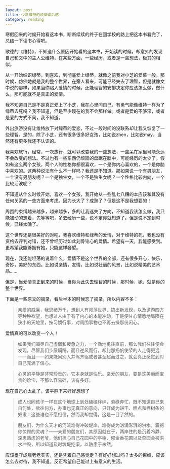 ```yaml
---
layout: post
title: 少年维特的烦恼读后感
category: reading
---
```


寒假回来的时候开始看这本书，断断续续的终于在回学校的路上把这本书看完了，总结一下读书心得吧。

歌德的《维特》，不知道什么原因开始看的这本书，开始读的时候，却意外的发现自己和文中的主人公维特，在某些方面，一些经历，或者是一些想法，极其的相似。

从一开始结识绿蒂，到喜欢，到彻底爱上绿蒂，就像之前我对小芝的爱慕一般，那时候，仿佛她就是我的整个世界，在旁人看来，可能已经失去了理智，但是就像文中说的那样，如果当你陷入爱情的时候，还能理智的安排决定你应该怎么做，做什么，那可能就不是真正的爱情。

我不知道自己是不是真正爱上了小芝，我在心里问自己，有勇气能像维特一样为了绿蒂去死吗？我不知道，但是至少现在的我不会那样做。或者是爱的不够深，或者是爱的方式不同，我不知道。

外出旅游没有让维特放下对绿蒂的爱恋，不过一段时间的没联系却让我又恢复了一些理智。是的，除了小芝，还有很多很多好女孩，比如说zhen，比如说may，当然还有更多我还不认识的。

我喜欢旅行，经常，一次旅行，就可以改变我的一些想法，一些呆在家里可能永远不会改变的想法。不过也有一些东西仍顽固的盘踞在脑中，可能经历的太少了。假如有这么两个女孩，两个人的性格你都很喜欢，一个是你内心喜欢的，一个是你脑中喜欢的。这两种说法有什么不一样吗？我还是不知道。那如果说一个有男朋友，一个没有男朋友呢？一个是独生女，一个不是独生女呢？一个性格比较内向，一个比较活波呢？

不知道从什么时候开始，喜欢一个女孩，我开始从一些乱七八糟的本应该和其没有任何关系的一些方面来考虑。因为长大了？成熟了？但是这不是我想要的！

周围的束缚越来越多，越来越多，多的让我迷失了方向，不知道我该怎么做，我只能被动的想着，先等等吧，多去经历一些，说不定你就知道了。但是说不定到时候，已经太晚了。

这个世界还是很美好的对吧，我喜欢维特和绿蒂的爱情，对于维特的死，我也没有资格去评判对错，还不曾经历过如此刻骨铭心的爱情。希望有一天，我能感受到。更希望我能够拥有她，只能这样奢望。

现在，我还能坦荡的说着什么，爱情不是这个世界的全部，还有很多开心，快乐，奇妙，美好的东西。比如说亲情，友情，比如说壮丽的风景，比如说精美的艺术品……

但是，当爱情真正到来的时候，当你为此失去理智的时候，那时候，她，就是你的整个世界。

下面是一些原文的摘录，看后半本的时候忘了摘录，所以内容不多：

> 亲爱的威廉，我思绪万千，想到人有闯荡世界、搞出新发现，以及遨游四方等种种欲望，也想过人由于有了内心的本能冲动，于是便甘心情愿地局限在狭小的天地里，按习惯行事，对周围事物也不再去操那份闲心。

爱情真的可以改变一个人！

> 如果我们竭尽自己虚弱和疲惫之力，一个劲地勇往直前，那么我们往往便会发现，尽管我们步履蹒跚，而且逆风而行，却比那扬帆使桨的人走得更远——而且——如果能同别人并驾齐驱或者甚至超而过之，就会真正感觉到对自己充满了信心。

> 心灵的平静是非常珍贵的，它本身就是快乐。亲爱的朋友，要是这美丽而宝贵的珍宝，不那么容易碎，该有多好。

现在自己心太乱了，该平静下来好好想想了

> 成人也同孩子一样在这个地球上到处磕磕绊绊，劳碌奔忙，既不知道自己来自何处，欲往何方，办事也无真正的意向，只好成为饼干、糕点和桦树条的奴隶：这些谁也不愿相信，然而我却觉得，这是一目了然的。

> 朋友们，为什么天才的河流难得冲破堤岸，难得成为汹涌澎湃的洪水，震撼你惊愕的灵魂？——亲爱的朋友们，其原因就在于，两岸住的是沉着冷静、深思熟虑的老爷，他们担心自己花园中的亭榭、郁金香花圃以及菜园会被洪水冲毁，所以知道及时筑堤挖渠，以防患于未然。

应该墨守成规老老实实，还是凭着自己感觉走？有好好想过吗？太多的束缚，应该怎么去对待，我不知道。反正希望自己能过上有意义的生活。


